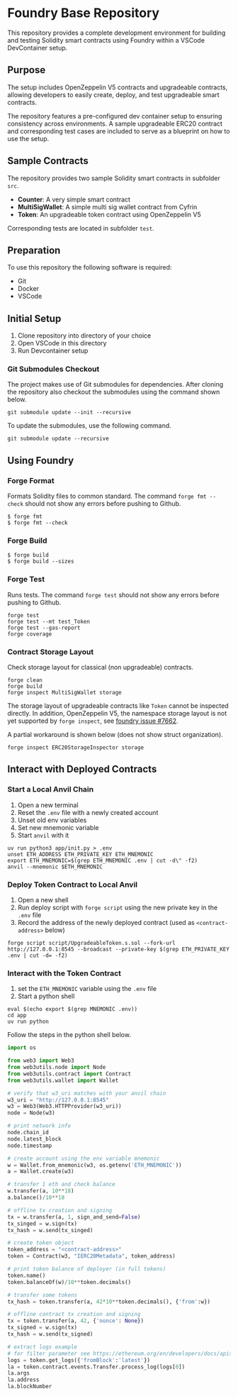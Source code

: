 # Foundry Base Repository

This repository provides a complete development environment for building and testing Solidity smart contracts using Foundry within a VSCode DevContainer setup.

## Purpose 

The setup includes OpenZeppelin V5 contracts and upgradeable contracts, allowing developers to easily create, deploy, and test upgradeable smart contracts. 

The repository features a pre-configured dev container setup to ensuring consistency across environments. 
A sample upgradeable ERC20 contract and corresponding test cases are included to serve as a blueprint on how to use the setup.

## Sample Contracts 

The repository provides two sample Solidity smart contracts in subfolder `src`.

- **Counter**: A very simple smart contract
- **MultiSigWallet**: A simple multi sig wallet contract from Cyfrin
- **Token**: An upgradeable token contract using OpenZeppelin V5

Corresponding tests are located in subfolder `test`.

## Preparation

To use this repository the following software is required:

- Git
- Docker
- VSCode

## Initial Setup

1. Clone repository into directory of your choice
1. Open VSCode in this directory
1. Run Devcontainer setup


### Git Submodules Checkout

The project makes use of Git submodules for dependencies.
After cloning the repository also checkout the submodules using the command shown below. 

```shell
git submodule update --init --recursive
```

To update the submodules, use the following command.

```shell
git submodule update --recursive
```

## Using Foundry

### Forge Format

Formats Solidity files to common standard.
The command `forge fmt --check` should not show any errors before pushing to Github.

```shell
$ forge fmt
$ forge fmt --check
```

### Forge Build

```shell
$ forge build
$ forge build --sizes
```

### Forge Test

Runs tests. 
The command `forge test` should not show any errors before pushing to Github.

```shell
forge test
forge test --mt test_Token
forge test --gas-report
forge coverage
```

### Contract Storage Layout

Check storage layout for classical (non upgradeable) contracts.

```
forge clean
forge build
forge inspect MultiSigWallet storage
```

The storage layout of upgradeable contracts like `Token` cannot be inspected directly. 
In addition, OpenZeppelin V5, the namespace storage layout is not yet supported by `forge inspect`, see [foundry issue #7662](https://github.com/foundry-rs/foundry/issues/7662).

A partial workaround is shown below (does not show struct organization).

```
forge inspect ERC20StorageInspector storage
```

## Interact with Deployed Contracts

### Start a Local Anvil Chain

1. Open a new terminal
1. Reset the `.env` file with a newly created account
1. Unset old env variables
1. Set new mnemonic variable
1. Start `anvil` with it

```shell
uv run python3 app/init.py > .env
unset ETH_ADDRESS ETH_PRIVATE_KEY ETH_MNEMONIC
export ETH_MNEMONIC=$(grep ETH_MNEMONIC .env | cut -d\" -f2)
anvil --mnemonic $ETH_MNEMONIC
```

### Deploy Token Contract to Local Anvil

1. Open a new shell
1. Run deploy script with `forge script` using the new private key in the `.env` file
1. Record the address of the newly deployed contract (used as `<contract-address>` below)

```shell
forge script script/UpgradeableToken.s.sol --fork-url http://127.0.0.1:8545 --broadcast --private-key $(grep ETH_PRIVATE_KEY .env | cut -d= -f2)
```

### Interact with the Token Contract

1. set the `ETH_MNEMONIC` variable using the `.env` file
1. Start a python shell

```shell
eval $(echo export $(grep MNEMONIC .env))
cd app
uv run python
```

Follow the steps in the python shell below.

```python
import os

from web3 import Web3
from web3utils.node import Node
from web3utils.contract import Contract
from web3utils.wallet import Wallet

# verify that w3_uri matches with your anvil chain
w3_uri = "http://127.0.0.1:8545"
w3 = Web3(Web3.HTTPProvider(w3_uri))
node = Node(w3)

# print network info
node.chain_id
node.latest_block
node.timestamp

# create account using the env variable mnemonic
w = Wallet.from_mnemonic(w3, os.getenv('ETH_MNEMONIC'))
a = Wallet.create(w3)

# transfer 1 eth and check balance
w.transfer(a, 10**18)
a.balance()/10**18

# offline tx creation and signing
tx = w.transfer(a, 1, sign_and_send=False)
tx_singed = w.sign(tx)
tx_hash = w.send(tx_singed)

# create token object
token_address = "<contract-address>"
token = Contract(w3, "IERC20Metadata", token_address)

# print token balance of deployer (in full tokens)
token.name()
token.balanceOf(w)/10**token.decimals()

# transfer some tokens
tx_hash = token.transfer(a, 42*10**token.decimals(), {'from':w})

# offline contract tx creation and signing
tx = token.transfer(a, 42, {'nonce': None})
tx_signed = w.sign(tx)
tx_hash = w.send(tx_signed)

# extract logs example
# for filter parameter see https://ethereum.org/en/developers/docs/apis/json-rpc/#eth_getlogs 
logs = token.get_logs({'fromBlock':'latest'})
la = token.contract.events.Transfer.process_log(logs[0])
la.args
la.address
la.blockNumber
```